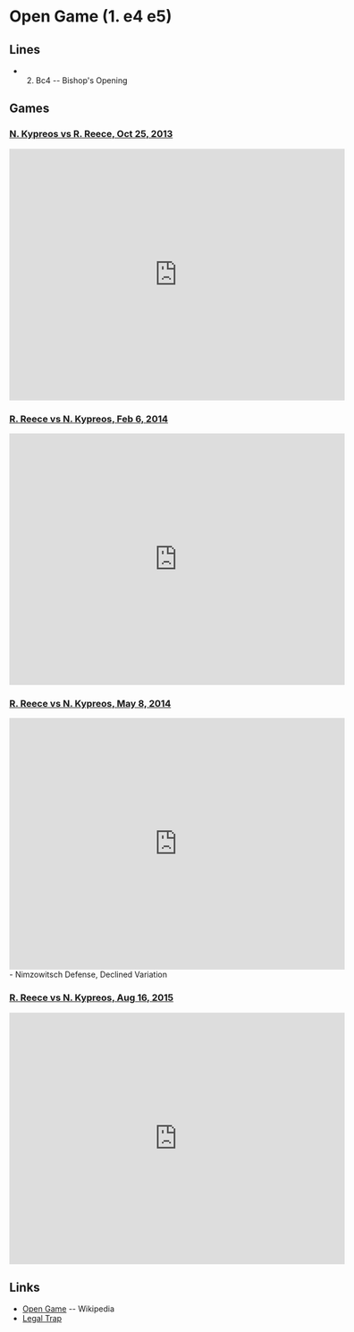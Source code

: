 Open Game (1. e4 e5)
================================================================================

Lines
--------------------------------------------------------------------------------

-   2. Bc4  -- Bishop's Opening


Games
--------------------------------------------------------------------------------

### [N. Kypreos vs R. Reece, Oct 25, 2013](http://www.chess.com/echess/game?id=77965880)

<iframe border="0" frameborder="0" allowtransparency="true" width="600" height="450" src="http://www.chess.com/emboard?id=2749414"></iframe>

### [R. Reece vs N. Kypreos, Feb 6, 2014](http://www.chess.com/echess/game?id=84564738)

<iframe border="0" frameborder="0" allowtransparency="true" width="600" height="450" src="http://www.chess.com/emboard?id=2749470"></iframe>

### [R. Reece vs N. Kypreos, May 8, 2014](http://www.chess.com/echess/game?id=89898012)

<iframe border="0" frameborder="0" allowtransparency="true" width="600" height="450" src="http://www.chess.com/emboard?id=2749474"></iframe> - Nimzowitsch Defense, Declined Variation

### [R. Reece vs N. Kypreos, Aug 16, 2015](http://www.chess.com/echess/game?id=116600168)

<iframe border="0" frameborder="0" allowtransparency="true" width="600" height="450" src="http://www.chess.com/emboard?id=2749476"></iframe>


Links
--------------------------------------------------------------------------------

-   [Open Game](https://en.wikipedia.org/wiki/Open_Game) -- Wikipedia
-   [Legal Trap](https://en.wikipedia.org/wiki/L%C3%A9gal_Trap)


